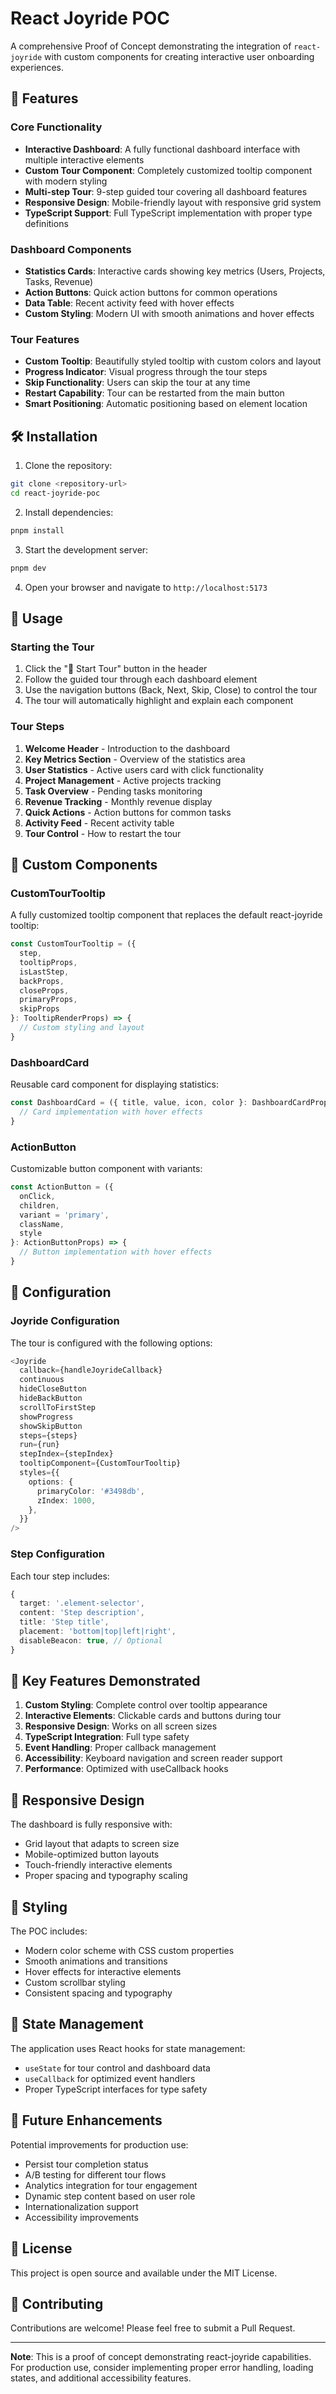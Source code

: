# React Joyride POC

A comprehensive Proof of Concept demonstrating the integration of `react-joyride` with custom components for creating interactive user onboarding experiences.

## 🚀 Features

### Core Functionality
- **Interactive Dashboard**: A fully functional dashboard interface with multiple interactive elements
- **Custom Tour Component**: Completely customized tooltip component with modern styling
- **Multi-step Tour**: 9-step guided tour covering all dashboard features
- **Responsive Design**: Mobile-friendly layout with responsive grid system
- **TypeScript Support**: Full TypeScript implementation with proper type definitions

### Dashboard Components
- **Statistics Cards**: Interactive cards showing key metrics (Users, Projects, Tasks, Revenue)
- **Action Buttons**: Quick action buttons for common operations
- **Data Table**: Recent activity feed with hover effects
- **Custom Styling**: Modern UI with smooth animations and hover effects

### Tour Features
- **Custom Tooltip**: Beautifully styled tooltip with custom colors and layout
- **Progress Indicator**: Visual progress through the tour steps
- **Skip Functionality**: Users can skip the tour at any time
- **Restart Capability**: Tour can be restarted from the main button
- **Smart Positioning**: Automatic positioning based on element location

## 🛠️ Installation

1. Clone the repository:
```bash
git clone <repository-url>
cd react-joyride-poc
```

2. Install dependencies:
```bash
pnpm install
```

3. Start the development server:
```bash
pnpm dev
```

4. Open your browser and navigate to `http://localhost:5173`

## 📖 Usage

### Starting the Tour
1. Click the "🚀 Start Tour" button in the header
2. Follow the guided tour through each dashboard element
3. Use the navigation buttons (Back, Next, Skip, Close) to control the tour
4. The tour will automatically highlight and explain each component

### Tour Steps
1. **Welcome Header** - Introduction to the dashboard
2. **Key Metrics Section** - Overview of the statistics area
3. **User Statistics** - Active users card with click functionality
4. **Project Management** - Active projects tracking
5. **Task Overview** - Pending tasks monitoring
6. **Revenue Tracking** - Monthly revenue display
7. **Quick Actions** - Action buttons for common tasks
8. **Activity Feed** - Recent activity table
9. **Tour Control** - How to restart the tour

## 🎨 Custom Components

### CustomTourTooltip
A fully customized tooltip component that replaces the default react-joyride tooltip:

```typescript
const CustomTourTooltip = ({ 
  step, 
  tooltipProps, 
  isLastStep, 
  backProps, 
  closeProps, 
  primaryProps, 
  skipProps
}: TooltipRenderProps) => {
  // Custom styling and layout
}
```

### DashboardCard
Reusable card component for displaying statistics:

```typescript
const DashboardCard = ({ title, value, icon, color }: DashboardCardProps) => {
  // Card implementation with hover effects
}
```

### ActionButton
Customizable button component with variants:

```typescript
const ActionButton = ({ 
  onClick, 
  children, 
  variant = 'primary', 
  className, 
  style 
}: ActionButtonProps) => {
  // Button implementation with hover effects
}
```

## 🔧 Configuration

### Joyride Configuration
The tour is configured with the following options:

```typescript
<Joyride
  callback={handleJoyrideCallback}
  continuous
  hideCloseButton
  hideBackButton
  scrollToFirstStep
  showProgress
  showSkipButton
  steps={steps}
  run={run}
  stepIndex={stepIndex}
  tooltipComponent={CustomTourTooltip}
  styles={{
    options: {
      primaryColor: '#3498db',
      zIndex: 1000,
    },
  }}
/>
```

### Step Configuration
Each tour step includes:

```typescript
{
  target: '.element-selector',
  content: 'Step description',
  title: 'Step title',
  placement: 'bottom|top|left|right',
  disableBeacon: true, // Optional
}
```

## 🎯 Key Features Demonstrated

1. **Custom Styling**: Complete control over tooltip appearance
2. **Interactive Elements**: Clickable cards and buttons during tour
3. **Responsive Design**: Works on all screen sizes
4. **TypeScript Integration**: Full type safety
5. **Event Handling**: Proper callback management
6. **Accessibility**: Keyboard navigation and screen reader support
7. **Performance**: Optimized with useCallback hooks

## 📱 Responsive Design

The dashboard is fully responsive with:
- Grid layout that adapts to screen size
- Mobile-optimized button layouts
- Touch-friendly interactive elements
- Proper spacing and typography scaling

## 🎨 Styling

The POC includes:
- Modern color scheme with CSS custom properties
- Smooth animations and transitions
- Hover effects for interactive elements
- Custom scrollbar styling
- Consistent spacing and typography

## 🔄 State Management

The application uses React hooks for state management:
- `useState` for tour control and dashboard data
- `useCallback` for optimized event handlers
- Proper TypeScript interfaces for type safety

## 🚀 Future Enhancements

Potential improvements for production use:
- Persist tour completion status
- A/B testing for different tour flows
- Analytics integration for tour engagement
- Dynamic step content based on user role
- Internationalization support
- Accessibility improvements

## 📄 License

This project is open source and available under the MIT License.

## 🤝 Contributing

Contributions are welcome! Please feel free to submit a Pull Request.

---

**Note**: This is a proof of concept demonstrating react-joyride capabilities. For production use, consider implementing proper error handling, loading states, and additional accessibility features.
